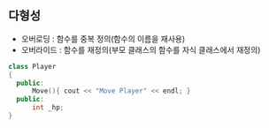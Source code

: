 ## 다형성
- 오버로딩 : 함수를 중복 정의(함수의 이름을 재사용)
- 오버라이드 : 함수를 재정의(부모 클래스의 함수를 자식 클래스에서 재정의)

```C++
class Player
{
  public:
      Move(){ cout << "Move Player" << endl; }
  public:
      int _hp;
}
```
